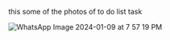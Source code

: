 this some of the photos of to do list task


![WhatsApp Image 2024-01-09 at 7 57 19 PM](https://github.com/TURAGA-SATWIKA/Todo_List/assets/84951512/ccd310ed-c66d-4a42-8656-2199de91a13d)
